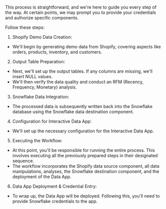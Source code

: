 This process is straightforward, and we're here to guide you every step of the way. At certain points, we may prompt you to provide your credentials and authorize specific components.

Follow these steps:

1. Shopify Demo Data Creation:
- We'll begin by generating demo data from Shopify, covering aspects like orders, products, inventory, and customers.

2. Output Table Preparation:
- Next, we'll set up the output tables. If any columns are missing, we'll insert NULL values.
- We'll then verify the data quality and conduct an RFM (Recency, Frequency, Monetary) analysis.

3. Snowflake Data Integration:
- The processed data is subsequently written back into the Snowflake database using the Snowflake data destination component.

4. Configuration for Interactive Data App:
- We'll set up the necessary configuration for the Interactive Data App.

5. Executing the Workflow:
- At this point, you'll be responsible for running the entire process. This involves executing all the previously prepared steps in their designated sequence.
- The workflow incorporates the Shopify data source component, all data manipulations, analyses, the Snowflake destination component, and the deployment of the Data App.

6. Data App Deployment & Credential Entry:
- To wrap up, the Data App will be deployed. Following this, you'll need to provide Snowflake credentials to the app.
